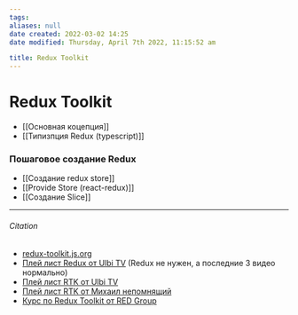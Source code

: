 ```yaml
---
tags: 
aliases: null
date created: 2022-03-02 14:25
date modified: Thursday, April 7th 2022, 11:15:52 am

title: Redux Toolkit
---
```


# Redux Toolkit

- [[Основная коцепция]]
- [[Типизпция Redux (typescript)]]

### Пошаговое создание Redux
- [[Создание redux store]]
- [[Provide Store (react-redux)]]
- [[Создание Slice]]

---

###### Citation

- [redux-toolkit.js.org](https://redux-toolkit.js.org/tutorials/overview)
- [Плей лист Redux от Ulbi TV](https://www.youtube.com/playlist?list=PL6DxKON1uLOHsBCJ_vVuvRsW84VnqmPp6) (Redux не нужен, а последние 3 видео нормально)
- [Плей лист RTK от Ulbi TV](https://www.youtube.com/playlist?list=PL6DxKON1uLOEmw7Jkl_0Ac6wJ-jOjpKrQ)
- [Плей лист RTK от Михаил непомнящий](https://www.youtube.com/playlist?list=PLiZoB8JBsdznQv3kAEvTzDP2qjaUI8Vo7)
- [Курс по Redux Toolkit от RED Group](https://www.youtube.com/watch?v=iBN4ro1MNh8&list=PLZTsCOAKJJ_b_qj0W5-9XVKnu769iBXR5&index=7)
